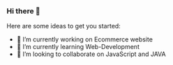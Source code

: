 ### Hi there 👋



Here are some ideas to get you started:

- 🔭 I’m currently working on Ecommerce website
- 🌱 I’m currently learning Web-Development
- 👯 I’m looking to collaborate on JavaScript and JAVA



